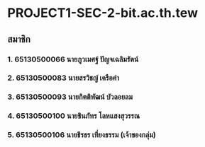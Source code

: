# PROJECT1-SEC-2-bit.ac.th.tew

## สมาชิก

### 1. 65130500066	นายภูวเมศฐ์ ปัญจเฉลิมรัตน์
### 2. 65130500083	นายสรวิชญ์ เครือคำ
### 3. 65130500093	นายกิตติพัฒน์ บัวลอยลม
### 4. 65130500100	นายชินภัทร โลหแสงสุวรรณ
### 5. 65130500106	นายธีรธร เที่ยงธรรม (เจ้าของกลุ่ม)
